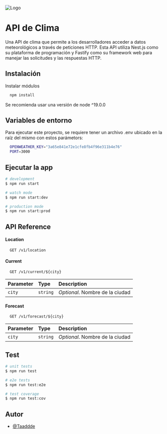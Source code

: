 
![Logo](https://static.vecteezy.com/system/resources/previews/002/220/403/non_2x/weather-banner-vector.jpg)


# API de Clima

Una API de clima que permite a los desarrolladores acceder a datos meteorológicos a través de peticiones HTTP. Esta API utiliza Nest.js como su plataforma de programación y Fastify como su framework web para manejar las solicitudes y las respuestas HTTP.


## Instalación

Instalar módulos

```bash
  npm install
```

Se recomienda usar una versión de node ^19.0.0


## Variables de entorno

Para ejecutar este proyecto, se requiere tener un archivo .env ubicado en la raíz del mismo con estos parámetors:
```bash
  OPENWEATHER_KEY="3a65e841e72e1cfe8fb4f96e311b4e76"
  PORT=3000
```

## Ejecutar la app

```bash
# development
$ npm run start

# watch mode
$ npm run start:dev

# production mode
$ npm run start:prod
```

## API Reference

#### Location

```http
  GET /v1/location
```

#### Current

```http
  GET /v1/current/${city}
```

| Parameter | Type     | Description                       |
| :-------- | :------- | :-------------------------------- |
| `city`      | `string` | *Optional*. Nombre de la ciudad |

#### Forecast

```http
  GET /v1/forecast/${city}
```

| Parameter | Type     | Description                       |
| :-------- | :------- | :-------------------------------- |
| `city`      | `string` | *Optional*. Nombre de la ciudad |



## Test

```bash
# unit tests
$ npm run test

# e2e tests
$ npm run test:e2e

# test coverage
$ npm run test:cov
```


## Autor

- [@Taaddde](https://github.com/Taaddde)

